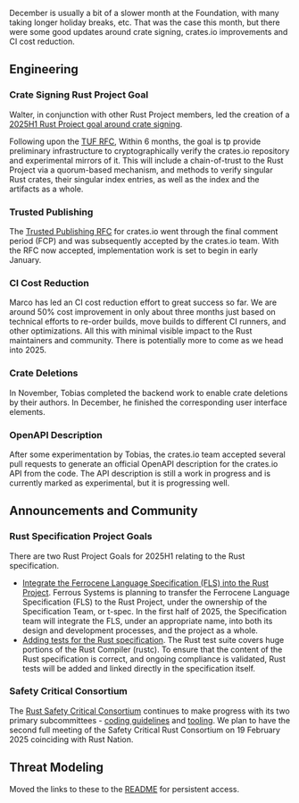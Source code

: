 December is usually a bit of a slower month at the Foundation, with many taking longer holiday breaks, etc. That was the case this month, but there were some good updates around crate signing, crates.io improvements and CI cost reduction.

## Engineering

### Crate Signing Rust Project Goal

Walter, in conjunction with other Rust Project members, led the creation of a [2025H1 Rust Project goal around crate signing](https://rust-lang.github.io/rust-project-goals/2025h1/verification-and-mirroring.html).

Following upon the [TUF RFC](https://github.com/rust-lang/rfcs/pull/3724), Within 6 months, the goal is tp provide preliminary infrastructure to cryptographically verify the crates.io repository and experimental mirrors of it. This will include a chain-of-trust to the Rust Project via a quorum-based mechanism, and methods to verify singular Rust crates, their singular index entries, as well as the index and the artifacts as a whole.

### Trusted Publishing

The [Trusted Publishing RFC](https://github.com/rust-lang/rfcs/pull/3691) for crates.io went through the final comment period (FCP) and was subsequently accepted by the crates.io team. With the RFC now accepted, implementation work is set to begin in early January.

### CI Cost Reduction

Marco has led an CI cost reduction effort to great success so far. We are around 50% cost improvement in only about three months just based on technical efforts to re-order builds, move builds to different CI runners, and other optimizations. All this with minimal visible impact to the Rust maintainers and community. There is potentially more to come as we head into 2025.

### Crate Deletions

In November, Tobias completed the backend work to enable crate deletions by their authors. In December, he finished the corresponding user interface elements.

### OpenAPI Description

After some experimentation by Tobias, the crates.io team accepted several pull requests to generate an official OpenAPI description for the crates.io API from the code. The API description is still a work in progress and is currently marked as experimental, but it is progressing well.


## Announcements and Community

### Rust Specification Project Goals

There are two Rust Project Goals for 2025H1 relating to the Rust specification.

- [Integrate the Ferrocene Language Specification (FLS) into the Rust Project](https://rust-lang.github.io/rust-project-goals/2025h1/spec-fls-integration.html). Ferrous Systems is planning to transfer the Ferrocene Language Specification (FLS) to the Rust Project, under the ownership of the Specification Team, or t-spec. In the first half of 2025, the Specification team will integrate the FLS, under an appropriate name, into both its design and development processes, and the project as a whole.
- [Adding tests for the Rust specification](https://rust-lang.github.io/rust-project-goals/2025h1/spec-testing.html). The Rust test suite covers huge portions of the Rust Compiler (rustc). To ensure that the content of the Rust specification is correct, and ongoing compliance is validated, Rust tests will be added and linked directly in the specification itself.

### Safety Critical Consortium

The [Rust Safety Critical Consortium](https://github.com/rustfoundation/safety-critical-rust-consortium/) continues to make progress with its two primary subcommittees - [coding guidelines](http://subcommittee/coding-guidelines/README.md) and [tooling](http://subcommittee/tooling/README.md). We plan to have the second full meeting of the Safety Critical Rust Consortium on 19 February 2025 coinciding with Rust Nation. 

## Threat Modeling

Moved the links to these to the [README](./README.md) for persistent access.